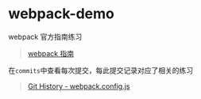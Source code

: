 # webpack-demo

webpack 官方指南练习

> [webpack 指南](https://webpack.docschina.org/guides)

在`commits`中查看每次提交，每此提交记录对应了相关的练习

> [Git History - webpack.config.js](https://githistory.xyz/shuangmianxiaoQ/webpack-demo/blob/master/webpack.config.js)
